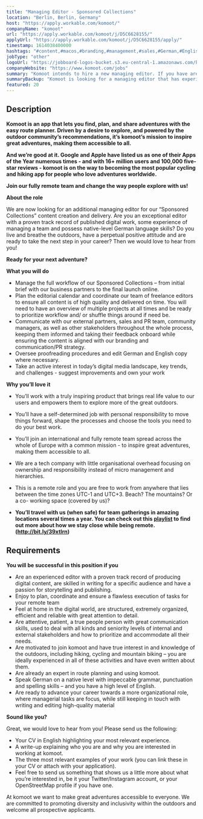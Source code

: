 ```yaml
---
title: "Managing Editor - Sponsored Collections"
location: "Berlin, Berlin, Germany"
host: "https://apply.workable.com/komoot/"
companyName: "komoot"
url: "https://apply.workable.com/komoot/j/D5C6628155/"
applyUrl: "https://apply.workable.com/komoot/j/D5C6628155/apply/"
timestamp: 1614038400000
hashtags: "#content,#macos,#branding,#management,#sales,#German,#English"
jobType: "other"
logoUrl: "https://jobboard-logos-bucket.s3.eu-central-1.amazonaws.com/komoot"
companyWebsite: "https://www.komoot.com/jobs"
summary: "Komoot intends to hire a new managing editor. If you have are you an exceptional editor with a proven track record of published digital work, some experience of managing a team and possess native, consider applying."
summaryBackup: "Komoot is looking for a managing editor that has experience in: #content, #macos, #branding."
featured: 20
---
```


## Description

**Komoot is an app that lets you find, plan, and share adventures with the easy route planner. Driven by a desire to explore, and powered by the outdoor community’s recommendations, it’s komoot’s mission to inspire great adventures, making them accessible to all.**

**And we’re good at it. Google and Apple have listed us as one of their Apps of the Year numerous times - and with 16+ million users and 100,000 five-star reviews - komoot is on the way to becoming the most popular cycling and hiking app for people who love adventures worldwide.**

**Join our fully remote team and change the way people explore with us!**

**About the role**

We are now looking for an additional managing editor for our “Sponsored Collections” content creation and delivery. Are you an exceptional editor with a proven track record of published digital work, some experience of managing a team and possess native-level German language skills? Do you live and breathe the outdoors, have a perpetual positive attitude and are ready to take the next step in your career? Then we would love to hear from you!

**Ready for your next adventure?**

**What you will do**

*   Manage the full workflow of our Sponsored Collections – from initial brief with our business partners to the final launch online.
*   Plan the editorial calendar and coordinate our team of freelance editors to ensure all content is of high quality and delivered on time. You will need to have an overview of multiple projects at all times and be ready to prioritize workflow and/ or shuffle things around if need be.
*   Communicate with our external partners, sales and PR team, community managers, as well as other stakeholders throughout the whole process, keeping them informed and taking their feedback onboard while ensuring the content is aligned with our branding and communication/PR strategy.
*   Oversee proofreading procedures and edit German and English copy where necessary.
*   Take an active interest in today’s digital media landscape, key trends, and challenges - suggest improvements and own your work

**Why you’ll love it**

*   You’ll work with a truly inspiring product that brings real life value to our users and empowers them to explore more of the great outdoors.
*   You’ll have a self-determined job with personal responsibility to move things forward, shape the processes and choose the tools you need to do your best work.
*   You’ll join an international and fully remote team spread across the whole of Europe with a common mission - to inspire great adventures, making them accessible to all.
*   We are a tech company with little organisational overhead focusing on ownership and responsibility instead of micro management and hierarchies.

*   This is a remote role and you are free to work from anywhere that lies between the time zones UTC-1 and UTC+3. Beach? The mountains? Or a co- working space (covered by us)?
*   **You’ll travel with us (when safe) for team gatherings in amazing locations several times a year. You can check out this [playlist](https://www.youtube.com/playlist?list=PL6sbHrhRcoUkLohCUKj9imZkJc_1_Av5X) to find out more about how we stay close while being remote. (http://bit.ly/39xtIrn)**

## Requirements

**You will be successful in this position if you**

*   Are an experienced editor with a proven track record of producing digital content, are skilled in writing for a specific audience and have a passion for storytelling and publishing.
*   Enjoy to plan, coordinate and ensure a flawless execution of tasks for your remote team
*   Feel at home in the digital world, are structured, extremely organized, efficient and reliable with great attention to detail.
*   Are attentive, patient, a true people person with great communication skills, used to deal with all kinds and seniority levels of internal and external stakeholders and how to prioritize and accommodate all their needs.
*   Are motivated to join komoot and have true interest in and knowledge of the outdoors, including hiking, cycling and mountain biking – you are ideally experienced in all of these activities and have even written about them.
*   Are already an expert in route planning and using komoot.
*   Speak German on a native level with impeccable grammar, punctuation and spelling skills – and you have a high level of English.
*   Are ready to advance your career towards a more organizational role, where managerial tasks are focus, while still keeping in touch with writing and editing high-quality material

**Sound like you?**

Great, we would love to hear from you! Please send us the following:

*   Your CV in English highlighting your most relevant experience.
*   A write-up explaining who you are and why you are interested in working at komoot.
*   The three most relevant examples of your work (you can link these in your CV or attach with your application).
*   Feel free to send us something that shows us a little more about what you’re interested in, be it your Twitter/Instagram account, or your OpenStreetMap profile if you have one.

At komoot we want to make great adventures accessible to everyone. We are committed to promoting diversity and inclusivity within the outdoors and welcome all prospective applicants.
